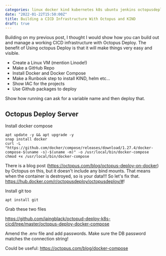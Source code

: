 ```yaml
---
categories: linux docker kind kubernetes k8s ubuntu jenkins octopusdeploy cicd
date: "2022-01-22T15:50:00Z"
title: Building a CICD Infrastructure With Octopus and KIND
draft: true
---
```



Building on my previous post, I thought I would show how you can build out and manage a working CICD infrastructure with Octopus Deploy. The benefit of Using octopus Deploy is that it will make things very easy and visible.

- Create a Linux VM (mention Linode!)
- Make a GitHub Repo
- Install Docker and Docker Compose
- Make a Runbook step to install KIND, helm etc...
- Show IAC for the projects
- Use Github packages to deploy

Show how running can ask for a variable name and then deploy that.

## Octopus Deploy Server

Install docker compose 

```
apt update -y && apt upgrade -y
snap install docker
curl -L "https://github.com/docker/compose/releases/download/1.27.4/docker-compose-$(uname -s)-$(uname -m)" -o /usr/local/bin/docker-compose
chmod +x /usr/local/bin/docker-compose
```

There is a blog post (https://octopus.com/blog/octopus-deploy-on-docker) by Octopus on this, but it doesn't include any bind mounts. That means when the container is destroyed, so is your data!!! So let's fix that.
https://hub.docker.com/r/octopusdeploy/octopusdeploy/#!


Install git too
```
apt install git
```

Grab these two files

https://github.com/iaingblack/octopud-deploy-k8s-cicd/tree/master/octopus-deploy-docker-compose

Amend the .env file and add passwords. Make sure the DB password matches the connection string!


Could be useful: https://octopus.com/blog/docker-compose
